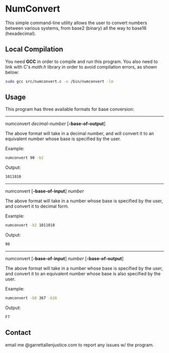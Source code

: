 # NumConvert
This simple command-line utility allows the user to convert
numbers between various systems, from base2 (binary) all
the way to base16 (hexadecimal).

## Local Compilation
You need **GCC** in order to compile and run this program.
You also need to link with C's *math.h* library in order to
avoid compilation errors, as shown below:
```sh
sudo gcc src/numconvert.c -o /bin/numconvert -lm
```

## Usage
This program has three available formats for base conversion:

---
numconvert *decimal-number* [**-base-of-output**]

The above format will take in a decimal number, and will
convert it to an equivalent number whose base is specified by
the user.

Example:
```sh
numconvert 90 -b2
```
Output:
```sh
1011010
```

---
numconvert [**-base-of-input**] *number*

The above format will take in a number whose base is
specified by the user, and convert it to decimal form.

Example:
```sh
numconvert -b2 1011010
```
Output:
```sh
90
```

---
numconvert [**-base-of-input**] *number* [**-base-of-output**]

The above format will take in a number whose base is
specified by the user, and convert it to an equivalent number
whose base is also specified by the user.

Example:
```sh
numconvert -b8 367 -b16
```
Output:
```sh
F7
```

## Contact
email me @garrettallenjustice.com to report any issues w/ the
program.

